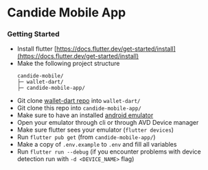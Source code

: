 # Candide Mobile App

### Getting Started

- Install flutter
  [https://docs.flutter.dev/get-started/install](https://docs.flutter.dev/get-started/install)
- Make the following project structure
  ```
  candide-mobile/
  ├─ wallet-dart/
  ├─ candide-mobile-app/
  ```
- Git clone [wallet-dart repo](https://github.com/candidelabs/wallet-dart) into `wallet-dart/`
- Git clone this repo into `candide-mobile-app/`
- Make sure to have an installed [android emulator](https://developer.android.com/studio/run/managing-avds)
- Open your emulator through cli or through AVD Device manager
- Make sure flutter sees your emulator (`flutter devices`)
- Run `flutter pub get` (from `candide-mobile-app/`)
- Make a copy of `.env.example` to `.env` and fill all variables
- Run `flutter run --debug` (if you encounter problems with device detection run with `-d <DEVICE_NAME>` flag)

